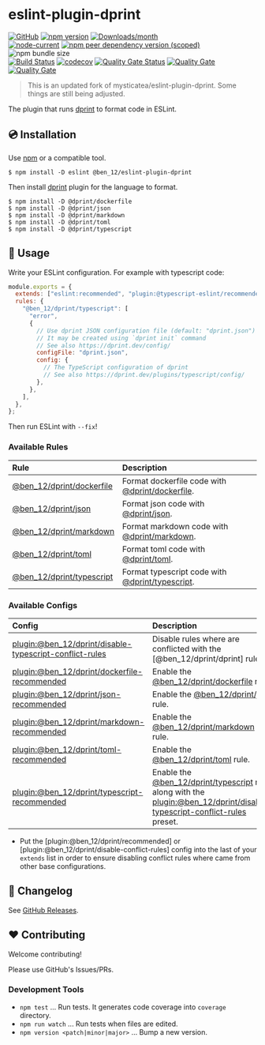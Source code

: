 # eslint-plugin-dprint

[![GitHub](https://img.shields.io/github/license/ben12/eslint-plugin-dprint)](https://github.com/ben12/eslint-plugin-dprint/blob/master/LICENSE)
[![npm version](https://img.shields.io/npm/v/@ben_12/eslint-plugin-dprint.svg)](https://www.npmjs.com/package/@ben_12/eslint-plugin-dprint)
[![Downloads/month](https://img.shields.io/npm/dm/@ben_12/eslint-plugin-dprint.svg)](http://www.npmtrends.com/@ben_12/eslint-plugin-dprint)\
[![node-current](https://img.shields.io/node/v/%40ben_12%2Feslint-plugin-dprint)](https://nodejs.org)
[![npm peer dependency version (scoped)](https://img.shields.io/npm/dependency-version/%40ben_12%2Feslint-plugin-dprint/peer/eslint)](https://www.npmjs.com/package/eslint)
![npm bundle size](https://img.shields.io/bundlephobia/min/%40ben_12%2Feslint-plugin-dprint)\
[![Build Status](https://github.com/ben12/eslint-plugin-dprint/workflows/CI/badge.svg)](https://github.com/ben12/eslint-plugin-dprint/actions)
[![codecov](https://codecov.io/gh/ben12/eslint-plugin-dprint/branch/master/graph/badge.svg)](https://codecov.io/gh/ben12/eslint-plugin-dprint)
[![Quality Gate Status](https://sonarcloud.io/api/project_badges/measure?project=ben12_eslint-plugin-dprint&metric=alert_status)](https://sonarcloud.io/summary/new_code?id=ben12_eslint-plugin-dprint)
[![Quality Gate](https://sonarcloud.io/api/project_badges/measure?project=ben12_eslint-plugin-dprint&metric=code_smells)](https://sonarcloud.io/dashboard?id=ben12_eslint-plugin-dprint)
[![Quality Gate](https://sonarcloud.io/api/project_badges/measure?project=ben12_eslint-plugin-dprint&metric=vulnerabilities)](https://sonarcloud.io/dashboard?id=ben12_eslint-plugin-dprint)

> This is an updated fork of mysticatea/eslint-plugin-dprint. Some things are still being adjusted.

The plugin that runs [dprint] to format code in ESLint.

## 💿 Installation

Use [npm] or a compatible tool.

```
$ npm install -D eslint @ben_12/eslint-plugin-dprint
```

Then install [dprint] plugin for the language to format.

```
$ npm install -D @dprint/dockerfile
$ npm install -D @dprint/json
$ npm install -D @dprint/markdown
$ npm install -D @dprint/toml
$ npm install -D @dprint/typescript
```

## 📖 Usage

Write your ESLint configuration. For example with typescript code:

```js
module.exports = {
  extends: ["eslint:recommended", "plugin:@typescript-eslint/recommended", "plugin:@ben_12/dprint/typescript-recommended"],
  rules: {
    "@ben_12/dprint/typescript": [
      "error",
      {
        // Use dprint JSON configuration file (default: "dprint.json")
        // It may be created using `dprint init` command
        // See also https://dprint.dev/config/
        configFile: "dprint.json",
        config: {
          // The TypeScript configuration of dprint
          // See also https://dprint.dev/plugins/typescript/config/
        },
      },
    ],
  },
};
```

Then run ESLint with `--fix`!

### Available Rules

| Rule                        | Description                                       |
| :-------------------------- | :------------------------------------------------ |
| [@ben_12/dprint/dockerfile] | Format dockerfile code with [@dprint/dockerfile]. |
| [@ben_12/dprint/json]       | Format json code with [@dprint/json].             |
| [@ben_12/dprint/markdown]   | Format markdown code with [@dprint/markdown].     |
| [@ben_12/dprint/toml]       | Format toml code with [@dprint/toml].             |
| [@ben_12/dprint/typescript] | Format typescript code with [@dprint/typescript]. |

### Available Configs

| Config                                                    | Description                                                                                                                  |
| :-------------------------------------------------------- | :--------------------------------------------------------------------------------------------------------------------------- |
| [plugin:@ben_12/dprint/disable-typescript-conflict-rules] | Disable rules where are conflicted with the [@ben_12/dprint/dprint] rule.                                                    |
| [plugin:@ben_12/dprint/dockerfile-recommended]            | Enable the [@ben_12/dprint/dockerfile] rule.                                                                                 |
| [plugin:@ben_12/dprint/json-recommended]                  | Enable the [@ben_12/dprint/json] rule.                                                                                       |
| [plugin:@ben_12/dprint/markdown-recommended]              | Enable the [@ben_12/dprint/markdown] rule.                                                                                   |
| [plugin:@ben_12/dprint/toml-recommended]                  | Enable the [@ben_12/dprint/toml] rule.                                                                                       |
| [plugin:@ben_12/dprint/typescript-recommended]            | Enable the [@ben_12/dprint/typescript] rule along with the [plugin:@ben_12/dprint/disable-typescript-conflict-rules] preset. |

- Put the [plugin:@ben_12/dprint/recommended] or [plugin:@ben_12/dprint/disable-conflict-rules] config into the last of your `extends` list in order to ensure disabling conflict rules where came from other base configurations.

## 📰 Changelog

See [GitHub Releases](https://github.com/ben12/eslint-plugin-dprint/releases).

## ❤️ Contributing

Welcome contributing!

Please use GitHub's Issues/PRs.

### Development Tools

- `npm test` ... Run tests. It generates code coverage into `coverage` directory.
- `npm run watch` ... Run tests when files are edited.
- `npm version <patch|minor|major>` ... Bump a new version.

[dprint]: https://github.com/dprint/dprint
[@dprint/dockerfile]: https://github.com/dprint/dprint-plugin-dockerfile
[@dprint/json]: https://github.com/dprint/dprint-plugin-json
[@dprint/markdown]: https://github.com/dprint/dprint-plugin-markdown
[@dprint/toml]: https://github.com/dprint/dprint-plugin-toml
[@dprint/typescript]: https://github.com/dprint/dprint-plugin-typescript
[npm]: https://www.npmjs.com/
[@ben_12/dprint/dockerfile]: docs/rules/dprint-dockerfile.md
[@ben_12/dprint/json]: docs/rules/dprint-json.md
[@ben_12/dprint/markdown]: docs/rules/dprint-markdown.md
[@ben_12/dprint/toml]: docs/rules/dprint-toml.md
[@ben_12/dprint/typescript]: docs/rules/dprint-typescript.md
[plugin:@ben_12/dprint/disable-typescript-conflict-rules]: https://github.com/ben12/eslint-plugin-dprint/blob/master/lib/configs/disable-typescript-conflict-rules.ts
[plugin:@ben_12/dprint/dockerfile-recommended]: https://github.com/ben12/eslint-plugin-dprint/blob/master/lib/configs/recommended.ts#L3
[plugin:@ben_12/dprint/json-recommended]: https://github.com/ben12/eslint-plugin-dprint/blob/master/lib/configs/recommended.ts#L10
[plugin:@ben_12/dprint/markdown-recommended]: https://github.com/ben12/eslint-plugin-dprint/blob/master/lib/configs/recommended.ts#L17
[plugin:@ben_12/dprint/toml-recommended]: https://github.com/ben12/eslint-plugin-dprint/blob/master/lib/configs/recommended.ts#L24
[plugin:@ben_12/dprint/typescript-recommended]: https://github.com/ben12/eslint-plugin-dprint/blob/master/lib/configs/recommended.ts#L31

